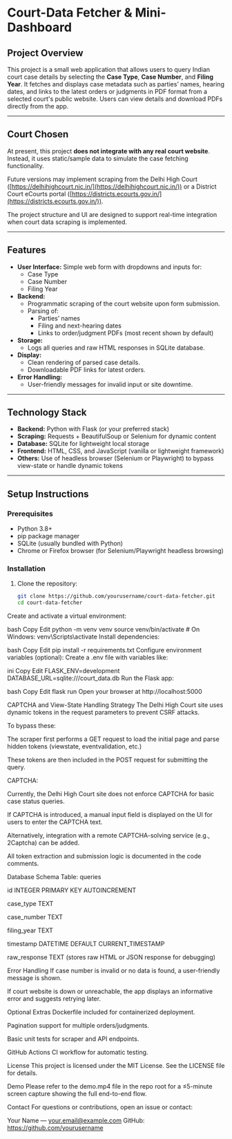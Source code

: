 # Court-Data Fetcher & Mini-Dashboard

## Project Overview
This project is a small web application that allows users to query Indian court case details by selecting the **Case Type**, **Case Number**, and **Filing Year**. It fetches and displays case metadata such as parties’ names, hearing dates, and links to the latest orders or judgments in PDF format from a selected court's public website. Users can view details and download PDFs directly from the app.

---

## Court Chosen

At present, this project **does not integrate with any real court website**. Instead, it uses static/sample data to simulate the case fetching functionality.

Future versions may implement scraping from the Delhi High Court ([https://delhihighcourt.nic.in/](https://delhihighcourt.nic.in/)) or a District Court eCourts portal ([https://districts.ecourts.gov.in/](https://districts.ecourts.gov.in/)).

The project structure and UI are designed to support real-time integration when court data scraping is implemented.


---

## Features
- **User Interface:** Simple web form with dropdowns and inputs for:
  - Case Type
  - Case Number
  - Filing Year
- **Backend:**
  - Programmatic scraping of the court website upon form submission.
  - Parsing of:
    - Parties’ names
    - Filing and next-hearing dates
    - Links to order/judgment PDFs (most recent shown by default)
- **Storage:**
  - Logs all queries and raw HTML responses in SQLite database.
- **Display:**
  - Clean rendering of parsed case details.
  - Downloadable PDF links for latest orders.
- **Error Handling:**
  - User-friendly messages for invalid input or site downtime.

---

## Technology Stack
- **Backend:** Python with Flask (or your preferred stack)
- **Scraping:** Requests + BeautifulSoup or Selenium for dynamic content
- **Database:** SQLite for lightweight local storage
- **Frontend:** HTML, CSS, and JavaScript (vanilla or lightweight framework)
- **Others:** Use of headless browser (Selenium or Playwright) to bypass view-state or handle dynamic tokens

---

## Setup Instructions

### Prerequisites
- Python 3.8+
- pip package manager
- SQLite (usually bundled with Python)
- Chrome or Firefox browser (for Selenium/Playwright headless browsing)

### Installation
1. Clone the repository:
   ```bash
   git clone https://github.com/yourusername/court-data-fetcher.git
   cd court-data-fetcher
Create and activate a virtual environment:

bash
Copy
Edit
python -m venv venv
source venv/bin/activate      # On Windows: venv\Scripts\activate
Install dependencies:

bash
Copy
Edit
pip install -r requirements.txt
Configure environment variables (optional):
Create a .env file with variables like:

ini
Copy
Edit
FLASK_ENV=development
DATABASE_URL=sqlite:///court_data.db
Run the Flask app:

bash
Copy
Edit
flask run
Open your browser at http://localhost:5000

CAPTCHA and View-State Handling Strategy
The Delhi High Court site uses dynamic tokens in the request parameters to prevent CSRF attacks.

To bypass these:

The scraper first performs a GET request to load the initial page and parse hidden tokens (viewstate, eventvalidation, etc.)

These tokens are then included in the POST request for submitting the query.

CAPTCHA:

Currently, the Delhi High Court site does not enforce CAPTCHA for basic case status queries.

If CAPTCHA is introduced, a manual input field is displayed on the UI for users to enter the CAPTCHA text.

Alternatively, integration with a remote CAPTCHA-solving service (e.g., 2Captcha) can be added.

All token extraction and submission logic is documented in the code comments.

Database Schema
Table: queries

id INTEGER PRIMARY KEY AUTOINCREMENT

case_type TEXT

case_number TEXT

filing_year TEXT

timestamp DATETIME DEFAULT CURRENT_TIMESTAMP

raw_response TEXT (stores raw HTML or JSON response for debugging)

Error Handling
If case number is invalid or no data is found, a user-friendly message is shown.

If court website is down or unreachable, the app displays an informative error and suggests retrying later.

Optional Extras
Dockerfile included for containerized deployment.

Pagination support for multiple orders/judgments.

Basic unit tests for scraper and API endpoints.

GitHub Actions CI workflow for automatic testing.

License
This project is licensed under the MIT License. See the LICENSE file for details.

Demo
Please refer to the demo.mp4 file in the repo root for a ≤5-minute screen capture showing the full end-to-end flow.

Contact
For questions or contributions, open an issue or contact:

Your Name — your.email@example.com
GitHub: https://github.com/yourusername
